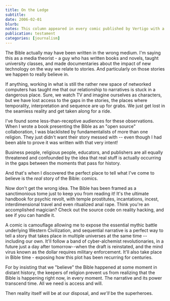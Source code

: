 ```yaml
---
title: On the Ledge
subtitle: 
date: 2006-02-01
blurb: 
notes: This column appeared in every comic published by Vertigo with a February 2006 cover date, as a promotional item.
publication: testament
categories: [journalism]
---
```


The Bible actually may have been written in the wrong medium. I'm saying this as a media theorist - a guy who has written books and novels, taught university classes, and made documentaries about the impact of new technology on the way we relate to stories. And particularly on those stories we happen to really believe in.

If anything, working in what is still the rather new space of networked computers has taught me that our relationship to narratives is stuck in a dangerous place. Sure, we watch TV and imagine ourselves as characters, but we have lost access to the gaps in the stories, the places where temporality, interpretation and sequence are up for grabs. We just get lost in the seamless reality and get taken along for a ride.

I've found some less-than-receptive audiences for these observations. When I wrote a book presenting the Bible as an "open source" collaboration, I was blacklisted by fundamentalists of more than one religion. They just didn't want their story messed with -- even though I had been able to prove it was written with that very intent!

Business people, religious people, educators, and publishers are all equally threatened and confounded by the idea that real stuff is actually occurring in the gaps between the moments that pass for history.

And that's when I discovered the perfect place to tell what I've come to believe is the _real_ story of the Bible: comics.

Now don't get the wrong idea. The Bible has been framed as a sanctimonious tome just to keep you from reading it! It's the ultimate handbook for psychic revolt, with temple prostitutes, incantations, incest, interdimensional travel and even ritualized anal rape. Think you're an accomplished magician? Check out the source code on reality hacking, and see if you can handle it.

A comic is camouflage allowing me to expose the essential mythic battle underlying Western Civilization, and sequential narrative is a perfect way to tell a story that takes place in multiple universes at the same time -- including our own. It'll follow a band of cyber-alchemist revolutionaries, in a future just a day after tomorrow--when the draft is reinstated, and the mind virus known as the dollar requires military enforcement. It'll also take place in Bible time - exposing how this plot has been recurring for centuries.

For by insisting that we "believe" the Bible happened at some moment in distant history, the keepers of religion prevent us from realizing that the Bible is happening right now, in every moment. The narrative and its power transcend time. All we need is access and will.

Then reality itself will be at our disposal, and _we'll_ be the superheroes.
